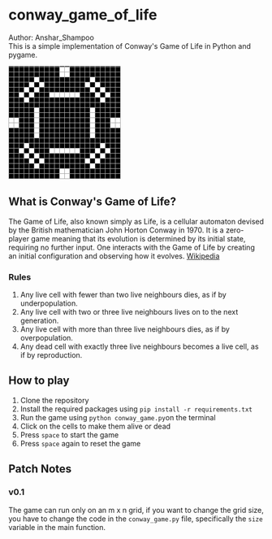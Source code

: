 # conway_game_of_life
Author: Anshar_Shampoo \
This is a simple implementation of Conway's Game of Life in Python and pygame. 

![acimsp11](https://github.com/AnsharShampoo/conway_game_of_life/blob/main/achimsp11.png)
## What is Conway's Game of Life? 
The Game of Life, also known simply as Life, is a cellular automaton devised by the British mathematician John Horton Conway in 1970. It is a zero-player game meaning that its evolution is determined by its initial state, requiring no further input. One interacts with the Game of Life by creating an initial configuration and observing how it evolves. [Wikipedia](https://en.wikipedia.org/wiki/Conway%27s_Game_of_Life)
### Rules
1. Any live cell with fewer than two live neighbours dies, as if by underpopulation.
2. Any live cell with two or three live neighbours lives on to the next generation.
3. Any live cell with more than three live neighbours dies, as if by overpopulation.
4. Any dead cell with exactly three live neighbours becomes a live cell, as if by reproduction.

## How to play
1. Clone the repository
2. Install the required packages using `pip install -r requirements.txt`
3. Run the game using `python conway_game.py`on the terminal
4. Click on the cells to make them alive or dead
5. Press `space` to start the game
6. Press `space` again to reset the game

## Patch Notes

### v0.1
The game can run only on an m x n grid, if you want to change the grid size, you have to change the code in the `conway_game.py` file, specifically the `size` variable in the main function.

